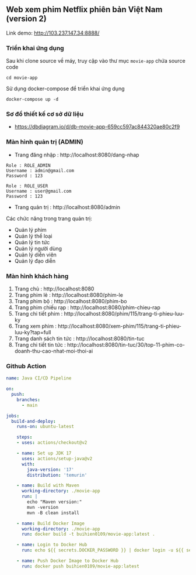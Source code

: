 ## Web xem phim Netflix phiên bản Việt Nam (version 2)

Link demo: http://103.237.147.34:8888/

### Triển khai ứng dụng

Sau khi clone source về máy, truy cập vào thư mục `movie-app` chứa source code

```
cd movie-app
```

Sử dụng docker-compose để triển khai ứng dụng

```
docker-compose up -d
```

### Sơ đồ thiết kế cơ sở dữ liệu

- https://dbdiagram.io/d/db-movie-app-659cc597ac844320ae80c2f9

### Màn hình quản trị (ADMIN)

- Trang đăng nhập : http://localhost:8080/dang-nhap

```
Role : ROLE_ADMIN
Username : admin@gmail.com
Password : 123

Role : ROLE_USER
Username : user@gmail.com
Password : 123
```

- Trang quản trị : http://localhost:8080/admin

Các chức năng trong trang quản trị:
  - Quản lý phim
  - Quản lý thể loại
  - Quản lý tin tức
  - Quản lý người dùng
  - Quản lý diễn viên
  - Quản lý đạo diễn

### Màn hình khách hàng

1. Trang chủ : http://localhost:8080
2. Trang phim lẻ : http://localhost:8080/phim-le
3. Trang phim bộ : http://localhost:8080/phim-bo
4. Trang phim chiếu rạp : http://localhost:8080/phim-chieu-rap
5. Trang chi tiết phim : http://localhost:8080/phim/115/trang-ti-phieu-luu-ky
6. Trang xem phim : http://localhost:8080/xem-phim/115/trang-ti-phieu-luu-ky?tap=full
7. Trang danh sách tin tức : http://localhost:8080/tin-tuc
8. Trang chi tiết tin tức : http://localhost:8080/tin-tuc/30/top-11-phim-co-doanh-thu-cao-nhat-moi-thoi-ai

### Github Action

```yaml
name: Java CI/CD Pipeline

on:
  push:
    branches:
      - main

jobs:
  build-and-deploy:
    runs-on: ubuntu-latest

    steps:
    - uses: actions/checkout@v2

    - name: Set up JDK 17
      uses: actions/setup-java@v2
      with:
        java-version: '17'
        distribution: 'temurin'

    - name: Build with Maven
      working-directory: ./movie-app
      run: |
        echo "Maven version:"
        mvn -version
        mvn -B clean install

    - name: Build Docker Image
      working-directory: ./movie-app
      run: docker build -t buihien0109/movie-app:latest .

    - name: Login to Docker Hub
      run: echo ${{ secrets.DOCKER_PASSWORD }} | docker login -u ${{ secrets.DOCKER_USERNAME }} --password-stdin

    - name: Push Docker Image to Docker Hub
      run: docker push buihien0109/movie-app:latest
```